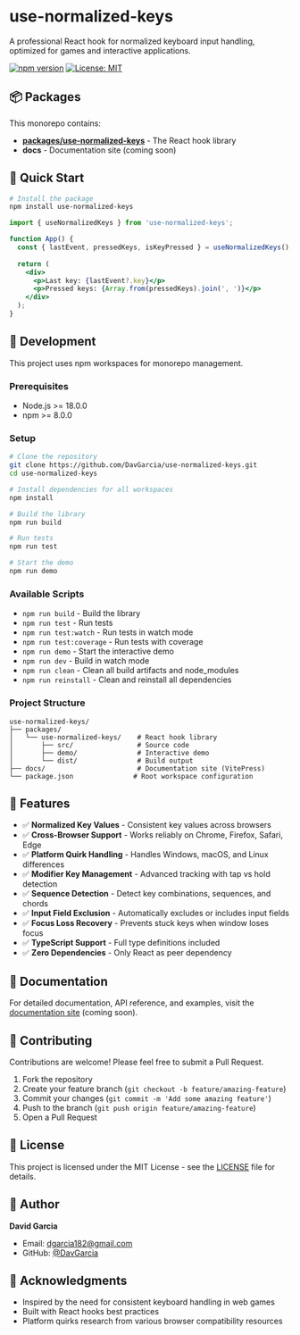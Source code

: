 # use-normalized-keys

A professional React hook for normalized keyboard input handling, optimized for games and interactive applications.

[![npm version](https://img.shields.io/npm/v/use-normalized-keys.svg)](https://www.npmjs.com/package/use-normalized-keys)
[![License: MIT](https://img.shields.io/badge/License-MIT-yellow.svg)](https://opensource.org/licenses/MIT)

## 📦 Packages

This monorepo contains:

- **[packages/use-normalized-keys](./packages/use-normalized-keys)** - The React hook library
- **docs** - Documentation site (coming soon)

## 🚀 Quick Start

```bash
# Install the package
npm install use-normalized-keys
```

```jsx
import { useNormalizedKeys } from 'use-normalized-keys';

function App() {
  const { lastEvent, pressedKeys, isKeyPressed } = useNormalizedKeys();
  
  return (
    <div>
      <p>Last key: {lastEvent?.key}</p>
      <p>Pressed keys: {Array.from(pressedKeys).join(', ')}</p>
    </div>
  );
}
```

## 🔧 Development

This project uses npm workspaces for monorepo management.

### Prerequisites

- Node.js >= 18.0.0
- npm >= 8.0.0

### Setup

```bash
# Clone the repository
git clone https://github.com/DavGarcia/use-normalized-keys.git
cd use-normalized-keys

# Install dependencies for all workspaces
npm install

# Build the library
npm run build

# Run tests
npm run test

# Start the demo
npm run demo
```

### Available Scripts

- `npm run build` - Build the library
- `npm run test` - Run tests
- `npm run test:watch` - Run tests in watch mode
- `npm run test:coverage` - Run tests with coverage
- `npm run demo` - Start the interactive demo
- `npm run dev` - Build in watch mode
- `npm run clean` - Clean all build artifacts and node_modules
- `npm run reinstall` - Clean and reinstall all dependencies

### Project Structure

```
use-normalized-keys/
├── packages/
│   └── use-normalized-keys/    # React hook library
│       ├── src/                # Source code
│       ├── demo/               # Interactive demo
│       └── dist/               # Build output
├── docs/                       # Documentation site (VitePress)
└── package.json               # Root workspace configuration
```

## 🎯 Features

- ✅ **Normalized Key Values** - Consistent key values across browsers
- ✅ **Cross-Browser Support** - Works reliably on Chrome, Firefox, Safari, Edge
- ✅ **Platform Quirk Handling** - Handles Windows, macOS, and Linux differences
- ✅ **Modifier Key Management** - Advanced tracking with tap vs hold detection
- ✅ **Sequence Detection** - Detect key combinations, sequences, and chords
- ✅ **Input Field Exclusion** - Automatically excludes or includes input fields
- ✅ **Focus Loss Recovery** - Prevents stuck keys when window loses focus
- ✅ **TypeScript Support** - Full type definitions included
- ✅ **Zero Dependencies** - Only React as peer dependency

## 📖 Documentation

For detailed documentation, API reference, and examples, visit the [documentation site](https://davgarcia.github.io/use-normalized-keys/) (coming soon).

## 🤝 Contributing

Contributions are welcome! Please feel free to submit a Pull Request.

1. Fork the repository
2. Create your feature branch (`git checkout -b feature/amazing-feature`)
3. Commit your changes (`git commit -m 'Add some amazing feature'`)
4. Push to the branch (`git push origin feature/amazing-feature`)
5. Open a Pull Request

## 📄 License

This project is licensed under the MIT License - see the [LICENSE](./packages/use-normalized-keys/LICENSE) file for details.

## 👤 Author

**David Garcia**

- Email: dgarcia182@gmail.com
- GitHub: [@DavGarcia](https://github.com/DavGarcia)

## 🙏 Acknowledgments

- Inspired by the need for consistent keyboard handling in web games
- Built with React hooks best practices
- Platform quirks research from various browser compatibility resources